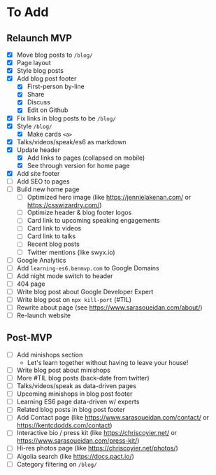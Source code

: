 # To Add

## Relaunch MVP

- [x] Move blog posts to `/blog/`
- [x] Page layout
- [x] Style blog posts
- [x] Add blog post footer
  - [x] First-person by-line
  - [x] Share
  - [x] Discuss
  - [x] Edit on Github
- [x] Fix links in blog posts to be `/blog/`
- [x] Style `/blog/`
  - [x] Make cards `<a>`
- [x] Talks/videos/speak/es6 as markdown
- [x] Update header
  - [x] Add links to pages (collapsed on mobile)
  - [x] See through version for home page
- [x] Add site footer
- [ ] Add SEO to pages
- [ ] Build new home page
  - [ ] Optimized hero image (like https://jennielakenan.com/ or https://csswizardry.com/)
  - [ ] Optimize header & blog footer logos
  - [ ] Card link to upcoming speaking engagements
  - [ ] Card link to videos
  - [ ] Card link to talks
  - [ ] Recent blog posts
  - [ ] Twitter mentions (like swyx.io)
- [ ] Google Analytics
- [ ] Add `learning-es6.benmvp.com` to Google Domains
- [ ] Add night mode switch to header
- [ ] 404 page
- [ ] Write blog post about Google Developer Expert
- [ ] Write blog post on `npx kill-port` (#TIL)
- [ ] Rewrite about page (see https://www.sarasoueidan.com/about/)
- [ ] Re-launch website

## Post-MVP

- [ ] Add minishops section
  - Let's learn together without having to leave your house!
- [ ] Write blog post about minishops
- [ ] More #TIL blog posts (back-date from twitter)
- [ ] Talks/videos/speak as data-driven pages
- [ ] Upcoming minishops in blog post footer
- [ ] Learning ES6 page data-driven w/ experts
- [ ] Related blog posts in blog post footer
- [ ] Add Contact page (like https://www.sarasoueidan.com/contact/ or https://kentcdodds.com/contact)
- [ ] Interactive bio / press kit (like https://chriscoyier.net/ or https://www.sarasoueidan.com/press-kit/)
- [ ] Hi-res photos page (like https://chriscoyier.net/photos/)
- [ ] Algolia search (like https://docs.pact.io/)
- [ ] Category filtering on `/blog/`
